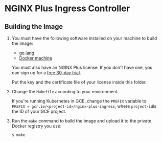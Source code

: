 # NGINX Plus Ingress Controller

## Building the Image

1. You must have the following software installed on your machine to build the image:
	* [go lang](https://golang.org/dl/)
	* [Docker machine](https://docs.docker.com/machine/)

	You must also have an NGINX Plus license. If you don't have one, you can sign up for a [free 30-day trial](https://www.nginx.com/#free-trial).

	Put the key and the certificate file of your license inside this folder.

1. Change the ```Makefile``` according to your environment.

	If you're running Kubernetes in GCE, change the ```PREFIX``` variable  to ```PREFIX = gcr.io/<project-id>/nginx-plus-ingress```, where ```project-id```is the ID of your GCE project.


1. Run the ```make``` command to build the image and upload it to the private Docker registry you use:
	```
	$ make
	```

